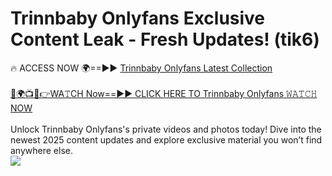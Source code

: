 # Trinnbaby Onlyfans Exclusive Content Leak - Fresh Updates! (tik6)

🔥 ACCESS NOW 🌍==►► <a href="https://tinyurl.com/kvy9nzfs" rel="nofollow">Trinnbaby Onlyfans Latest Collection</a>
<br><br>
[🔴🌍📺📱👉WA𝚃CH Now==►► CLICK HERE TO Trinnbaby Onlyfans 𝚆𝙰𝚃𝙲𝙷 NOW](https://tinyurl.com/kvy9nzfs)
<br><br>
Unlock Trinnbaby Onlyfans's private videos and photos today! Dive into the newest 2025 content updates and explore exclusive material you won’t find anywhere else.
<br>
<a href="https://tinyurl.com/kvy9nzfs" rel="nofollow" data-target="animated-image.originalLink"><img src="https://camo.githubusercontent.com/8a4f000d20f83aca3bf7ec5f350d767afa0574a8a352519fd8cfa583a6f93a33/68747470733a2f2f692e696d6775722e636f6d2f644a486b345a712e676966" data-canonical-src="https://i.imgur.com/dJHk4Zq.gif" style="max-width: 100%; display: inline-block;" data-target="animated-image.originalImage"></a>
<br>
